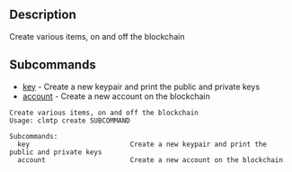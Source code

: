 ## Description
Create various items, on and off the blockchain

## Subcommands
- [key](key)  -  Create a new keypair and print the public and private keys
- [account](account) - Create a new account on the blockchain

```console
Create various items, on and off the blockchain
Usage: clmtp create SUBCOMMAND

Subcommands:
  key                         Create a new keypair and print the public and private keys
  account                     Create a new account on the blockchain
```
